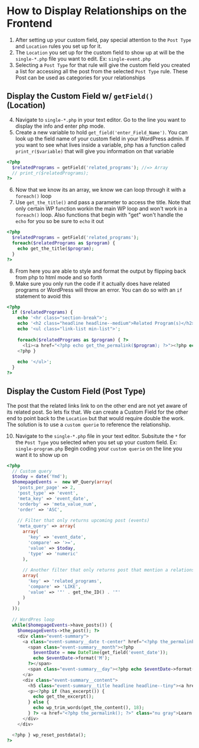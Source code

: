 # How to Display Relationships on the Frontend

1. After setting up your custom field, pay special attention to the `Post Type` and `Location` rules you set up for it.  
2. The `Location` you set up for the custom field to show up at will be the `single-*.php` file you want to edit. Ex: `single-event.php`  
3. Selecting a `Post Type` for that rule will give the custom field you created a list for accessing all the post from the selected `Post Type` rule. These Post can be used as categories for your relationships  

## Display the Custom Field w/ `getField()` (Location)
4. Navigate to `single-*.php` in your text editor. Go to the line you want to display the info and enter php mode.
5. Create a new variable to hold `get_field('enter_Field_Name')`. You can look up the field name of your custom field in your WordPress admin. If you want to see what lives inside a variable, php has a function called `print_r($variable)` that will give you information on that variable

```php
<?php
  $relatedPrograms = getField('related_programs'); //=> Array
  // print_r($relatedPrograms);
?>
```

6. Now that we know its an array, we know we can loop through it with a `foreach()` loop
7. Use `get_the_title()` and pass a parameter to access the title. Note that only certain WP function workin the main WP loop and won't work in a `foreach()` loop. Also functions that begin with "get" won't handle the `echo` for you so be sure to `echo` it out

```php
<?php
  $relatedPrograms = getField('related_programs');
  foreach($relatedPrograms as $program) {
    echo get_the_title($program);
  }
?>
```

8. From here you are able to style and format the output by flipping back from php to html mode and so forth
9. Make sure you only run the code if it actually does have related programs or WordPress will throw an error. You can do so with an `if` statement to avoid this

```php
<?php
  if ($relatedPrograms) {
    echo '<hr class="section-break">';
    echo '<h2 class="headline headline--medium">Related Program(s)</h2>';
    echo '<ul class="link-list min-list">';
    
    foreach($relatedPrograms as $program) { ?>
      <li><a href="<?php echo get_the_permalink($program); ?>"><?php echo get_the_title($program); ?></a></li>
    <?php }
    
    echo '</ul>';
  }
?>
```

## Display the Custom Field (Post Type)

The post that the related links link to on the other end are not yet aware of its related post. So lets fix that. We can create a Custom Field for the other end to point back to the `Location` but that would require double the work. The solution is to use a `custom querie` to reference the relationship.  

10. Navigate to the `single-*.php` file in your text editor. Subsitute the `*` for the `Post Type` you selected when you set up your custom field. Ex: `single-program.php` Begin coding your `custom querie` on the line you want it to show up on

```php
<?php
  // Custom query
  $today = date('Ymd');
  $homepageEvents =  new WP_Query(array(
    'posts_per_page' => 2,
    'post_type' => 'event',
    'meta_key' => 'event_date',
    'orderby' => 'meta_value_num',
    'order' => 'ASC',
    
    // Filter that only returns upcoming post (events)
    'meta_query' => array(
      array(
        'key' => 'event_date',
        'compare' => '>=',
        'value' => $today,
        'type' => 'numeric'
      ),
      
      // Another filter that only returns post that mention a relationship to the current program
      array(
        'key' => 'related_programs',
        'compare' => 'LIKE',
        'value' => '"' . get_the_ID() . '"'
      )
    )
  ));
  
  // WordPres loop 
  while($homepageEvents->have_posts()) {
    $homepageEvents->the_post(); ?>
    <div class="event-summary">
      <a class="event-summary__date t-center" href="<?php the_permalink(); ?>">
        <span class="event-summary__month"><?php
          $eventDate = new DateTime(get_field('event_date'));
          echo $eventDate->format('M');
        ?></span>
        <span class="event-summary__day"><?php echo $eventDate->format('d'); ?></span>
      </a>
      <div class="event-summary__content">
        <h5 class="event-summary__title headline headline--tiny"><a href="<?php the_permalink(); ?>"><?php the_title(); ?></a></h5>
        <p><?php if (has_excerpt()) {
          echo get_the_excerpt();
        } else {
          echo wp_trim_words(get_the_content(), 18);
        } ?> <a href="<?php the_permalink(); ?>" class="nu gray">Learn more</a></p>
      </div>
    </div>

  <?php } wp_reset_postdata();
?>
```
